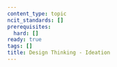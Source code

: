 ```yaml
---
content_type: topic
ncit_standards: []
prerequisites:
  hard: []
ready: true
tags: []
title: Design Thinking - Ideation
---
```

